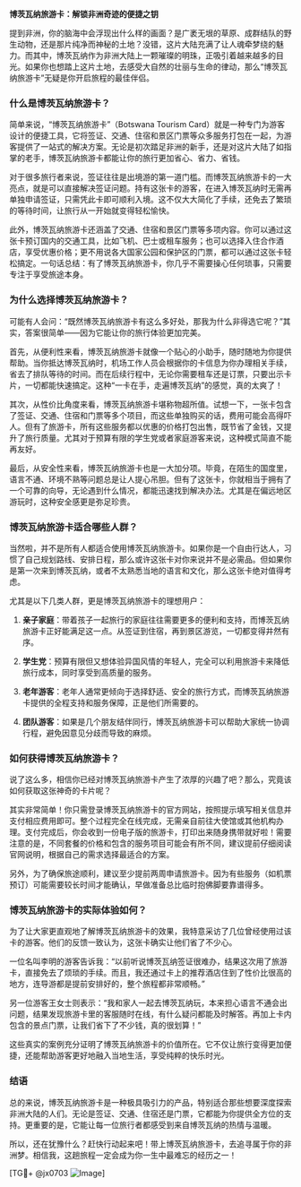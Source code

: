 **博茨瓦纳旅游卡：解锁非洲奇迹的便捷之钥**

提到非洲，你的脑海中会浮现出什么样的画面？是广袤无垠的草原、成群结队的野生动物，还是那片纯净而神秘的土地？没错，这片大陆充满了让人魂牵梦绕的魅力。而其中，博茨瓦纳作为非洲大陆上一颗璀璨的明珠，正吸引着越来越多的目光。如果你也想踏上这片土地，去感受大自然的壮丽与生命的律动，那么“博茨瓦纳旅游卡”无疑是你开启旅程的最佳伴侣。

### 什么是博茨瓦纳旅游卡？

简单来说，“博茨瓦纳旅游卡”（Botswana Tourism Card）就是一种专门为游客设计的便捷工具，它将签证、交通、住宿和景区门票等众多服务打包在一起，为游客提供了一站式的解决方案。无论是初次踏足非洲的新手，还是对这片大陆了如指掌的老手，博茨瓦纳旅游卡都能让你的旅行更加省心、省力、省钱。

对于很多旅行者来说，签证往往是出境游的第一道门槛。而博茨瓦纳旅游卡的一大亮点，就是可以直接解决签证问题。持有这张卡的游客，在进入博茨瓦纳时无需再单独申请签证，只需凭此卡即可顺利入境。这不仅大大简化了手续，还免去了繁琐的等待时间，让旅行从一开始就变得轻松愉快。

此外，博茨瓦纳旅游卡还涵盖了交通、住宿和景区门票等多项内容。你可以通过这张卡预订国内的交通工具，比如飞机、巴士或租车服务；也可以选择入住合作酒店，享受优惠价格；更不用说各大国家公园和保护区的门票，都可以通过这张卡轻松搞定。一句话总结：有了博茨瓦纳旅游卡，你几乎不需要操心任何琐事，只需要专注于享受旅途本身。

### 为什么选择博茨瓦纳旅游卡？

可能有人会问：“既然博茨瓦纳旅游卡有这么多好处，那我为什么非得选它呢？”其实，答案很简单——因为它能让你的旅行体验更加完美。

首先，从便利性来看，博茨瓦纳旅游卡就像一个贴心的小助手，随时随地为你提供帮助。当你抵达博茨瓦纳时，机场工作人员会根据你的卡信息为你办理相关手续，省去了排队等待的时间。而在后续行程中，无论你需要租车还是订票，只要出示卡片，一切都能快速搞定。这种“一卡在手，走遍博茨瓦纳”的感觉，真的太爽了！

其次，从性价比角度来看，博茨瓦纳旅游卡堪称物超所值。试想一下，一张卡包含了签证、交通、住宿和门票等多个项目，而这些单独购买的话，费用可能会高得吓人。但有了旅游卡，所有这些服务都以优惠的价格打包出售，既节省了金钱，又提升了旅行质量。尤其对于预算有限的学生党或者家庭游客来说，这种模式简直不能再友好。

最后，从安全性来看，博茨瓦纳旅游卡也是一大加分项。毕竟，在陌生的国度里，语言不通、环境不熟等问题总是让人提心吊胆。但有了这张卡，你就相当于拥有了一个可靠的向导，无论遇到什么情况，都能迅速找到解决办法。尤其是在偏远地区游玩时，这种安全感更是弥足珍贵。

### 博茨瓦纳旅游卡适合哪些人群？

当然啦，并不是所有人都适合使用博茨瓦纳旅游卡。如果你是一个自由行达人，习惯了自己规划路线、安排日程，那么或许这张卡对你来说并不是必需品。但如果你是第一次来到博茨瓦纳，或者不太熟悉当地的语言和文化，那么这张卡绝对值得考虑。

尤其是以下几类人群，更是博茨瓦纳旅游卡的理想用户：

1. **亲子家庭**：带着孩子一起旅行的家庭往往需要更多的便利和支持，而博茨瓦纳旅游卡正好能满足这一点。从签证到住宿，再到景区游览，一切都变得井然有序。
   
2. **学生党**：预算有限但又想体验异国风情的年轻人，完全可以利用旅游卡来降低旅行成本，同时享受到高质量的服务。

3. **老年游客**：老年人通常更倾向于选择舒适、安全的旅行方式，而博茨瓦纳旅游卡提供的全程支持和服务保障，正是他们所需要的。

4. **团队游客**：如果是几个朋友结伴同行，博茨瓦纳旅游卡可以帮助大家统一协调行程，避免因意见分歧而导致的麻烦。

### 如何获得博茨瓦纳旅游卡？

说了这么多，相信你已经对博茨瓦纳旅游卡产生了浓厚的兴趣了吧？那么，究竟该如何获取这张神奇的卡片呢？

其实非常简单！你只需登录博茨瓦纳旅游卡的官方网站，按照提示填写相关信息并支付相应费用即可。整个过程完全在线完成，无需亲自前往大使馆或其他机构办理。支付完成后，你会收到一份电子版的旅游卡，打印出来随身携带就好啦！需要注意的是，不同套餐的价格和包含的服务项目可能会有所不同，建议提前仔细阅读官网说明，根据自己的需求选择最适合的方案。

另外，为了确保旅途顺利，建议至少提前两周申请旅游卡。因为有些服务（如机票预订）可能需要较长时间才能确认，早做准备总比临时抱佛脚要靠谱得多。

### 博茨瓦纳旅游卡的实际体验如何？

为了让大家更直观地了解博茨瓦纳旅游卡的效果，我特意采访了几位曾经使用过该卡的游客。他们的反馈一致认为，这张卡确实让他们省了不少心。

一位名叫李明的游客告诉我：“以前听说博茨瓦纳签证很难办，结果这次用了旅游卡，直接免去了烦琐的手续。而且，我还通过卡上的推荐酒店住到了性价比很高的地方，连导游都是提前安排好的，整个旅程都非常顺畅。”

另一位游客王女士则表示：“我和家人一起去博茨瓦纳玩，本来担心语言不通会出问题，结果发现旅游卡里的客服随时在线，有什么疑问都能及时解答。再加上卡内包含的景点门票，让我们省下了不少钱，真的很划算！”

这些真实的案例充分证明了博茨瓦纳旅游卡的价值所在。它不仅让旅行变得更加便捷，还能帮助游客更好地融入当地生活，享受纯粹的快乐时光。

### 结语

总的来说，博茨瓦纳旅游卡是一种极具吸引力的产品，特别适合那些想要深度探索非洲大陆的人们。无论是签证、交通、住宿还是门票，它都能为你提供全方位的支持。更重要的是，它能让每一位旅行者都感受到来自博茨瓦纳的热情与温暖。

所以，还在犹豫什么？赶快行动起来吧！带上博茨瓦纳旅游卡，去追寻属于你的非洲梦。相信我，这趟旅程一定会成为你一生中最难忘的经历之一！

[TG💪+ @jx0703 ![Image](https://github.com/user-attachments/assets/dbca1d08-cadb-493c-b0ec-ad6f7a83f270)]